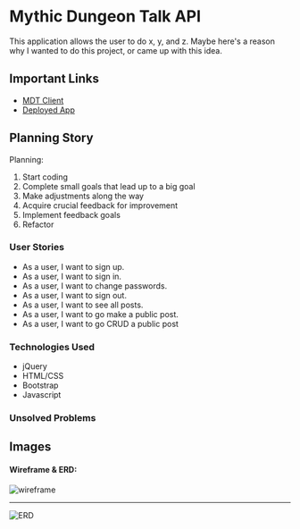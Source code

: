 # Mythic Dungeon Talk API

This application allows the user to do x, y, and z. Maybe here's a reason why I
wanted to do this project, or came up with this idea.

## Important Links

- [MDT Client](https://github.com/Tristan-Tompkins/Mythic-Dungeon-Talk-FrontEnd)
- [Deployed App]()

## Planning Story

Planning:
  1. Start coding
  2. Complete small goals that lead up to a big goal
  3. Make adjustments along the way
  4. Acquire crucial feedback for improvement
  5. Implement feedback goals
  6. Refactor

### User Stories

- As a user, I want to sign up.
- As a user, I want to sign in.
- As a user, I want to change passwords.
- As a user, I want to sign out.
- As a user, I want to see all posts.
- As a user, I want to go make a public post.
- As a user, I want to go CRUD a public post

### Technologies Used

- jQuery
- HTML/CSS
- Bootstrap
- Javascript

### Unsolved Problems

## Images

#### Wireframe & ERD:
![wireframe](https://i.imgur.com/qgrCaT5.png)

 ---

 ![ERD](https://i.imgur.com/6xoNoRQ.png)
